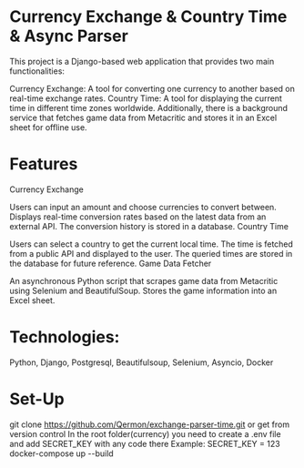 # Currency Exchange & Country Time & Async Parser
This project is a Django-based web application that provides two main functionalities:

Currency Exchange: A tool for converting one currency to another based on real-time exchange rates.
Country Time: A tool for displaying the current time in different time zones worldwide.
Additionally, there is a background service that fetches game data from Metacritic and stores it in an Excel sheet for offline use.

# Features
Currency Exchange

Users can input an amount and choose currencies to convert between.
Displays real-time conversion rates based on the latest data from an external API.
The conversion history is stored in a database.
Country Time

Users can select a country to get the current local time.
The time is fetched from a public API and displayed to the user.
The queried times are stored in the database for future reference.
Game Data Fetcher

An asynchronous Python script that scrapes game data from Metacritic using Selenium and BeautifulSoup.
Stores the game information into an Excel sheet.

# Technologies:
Python,
Django,
Postgresql,
Beautifulsoup,
Selenium,
Asyncio,
Docker

# Set-Up
git clone https://github.com/Qermon/exchange-parser-time.git or get from version control
In the root folder(currency) you need to create a .env file and add SECRET_KEY with any code there Example: SECRET_KEY = 123
docker-compose up --build
